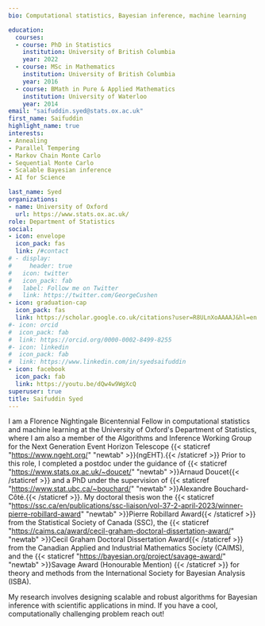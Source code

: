 ```yaml
---
bio: Computational statistics, Bayesian inference, machine learning

education:
  courses:
  - course: PhD in Statistics
    institution: University of British Columbia
    year: 2022
  - course: MSc in Mathematics
    institution: University of British Columbia
    year: 2016
  - course: BMath in Pure & Applied Mathematics
    institution: University of Waterloo
    year: 2014
email: "saifuddin.syed@stats.ox.ac.uk"
first_name: Saifuddin
highlight_name: true
interests:
- Annealing
- Parallel Tempering
- Markov Chain Monte Carlo
- Sequential Monte Carlo
- Scalable Bayesian inference
- AI for Science

last_name: Syed
organizations:
- name: University of Oxford
  url: https://www.stats.ox.ac.uk/
role: Department of Statistics
social:
- icon: envelope
  icon_pack: fas
  link: /#contact
# - display:
#     header: true
#   icon: twitter
#   icon_pack: fab
#   label: Follow me on Twitter
#   link: https://twitter.com/GeorgeCushen
- icon: graduation-cap
  icon_pack: fas
  link: https://scholar.google.co.uk/citations?user=R8ULnXoAAAAJ&hl=en
#- icon: orcid
#  icon_pack: fab
#  link: https://orcid.org/0000-0002-8499-8255
#- icon: linkedin
#  icon_pack: fab
#  link: https://www.linkedin.com/in/syedsaifuddin
- icon: facebook
  icon_pack: fab
  link: https://youtu.be/dQw4w9WgXcQ
superuser: true
title: Saifuddin Syed
---
```


I am a Florence Nightingale Bicentennial Fellow in computational statistics and machine learning at the University of Oxford's Department of Statistics, where I am also a member of the Algorithms and Inference Working Group for the Next Generation Event Horizon Telescope {{< staticref "https://www.ngeht.org/" "newtab" >}}(ngEHT).{{< /staticref >}} Prior to this role, I completed a postdoc under the guidance of {{< staticref "https://www.stats.ox.ac.uk/~doucet/" "newtab" >}}Arnaud Doucet{{< /staticref >}} and a PhD under the supervision of {{< staticref "https://www.stat.ubc.ca/~bouchard/" "newtab" >}}Alexandre Bouchard-Côté.{{< /staticref >}}. My doctoral thesis won the {{< staticref "https://ssc.ca/en/publications/ssc-liaison/vol-37-2-april-2023/winner-pierre-robillard-award" "newtab" >}}Pierre Robillard Award{{< /staticref >}} from the Statistical Society of Canada (SSC), the {{< staticref "https://caims.ca/award/cecil-graham-doctoral-dissertation-award/" "newtab" >}}Cecil Graham Doctoral Dissertation Award{{< /staticref >}} from the Canadian Applied and Industrial Mathematics Society (CAIMS), and the {{< staticref "https://bayesian.org/project/savage-award/" "newtab" >}}Savage Award (Honourable Mention) {{< /staticref >}} for theory and methods from the International Society for Bayesian Analysis (ISBA). 


My research involves designing scalable and robust algorithms for Bayesian inference with scientific applications in mind. If you have a cool, computationally challenging problem reach out!















